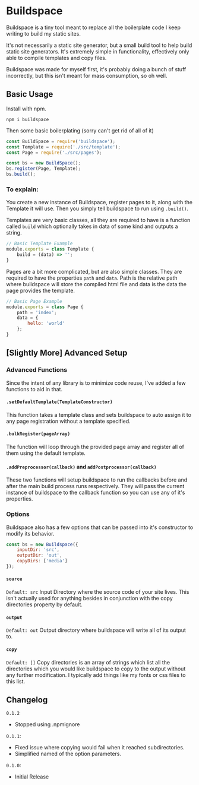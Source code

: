 # Buildspace

Buildspace is a tiny tool meant to replace all the boilerplate code I keep writing to build my static sites.

It's not necessarily a static site generator, but a small build tool to help build static site generators.  It's extremely simple in functionality, effectively only able to compile templates and copy files.

Buildspace was made for myself first, it's probably doing a bunch of stuff incorrectly, but this isn't meant for mass consumption, so oh well.

## Basic Usage
Install with npm.

`npm i buildspace`

Then some basic boilerplating (sorry can't get rid of all of it)
```JavaScript
const BuildSpace = require('buildspace');
const Template = require('./src/template');
const Page = require('./src/pages');

const bs = new BuildSpace();
bs.register(Page, Template);
bs.build();
```

### To explain:

You create a new instance of Buildspace, register pages to it, along with the Template it will use.  Then you simply tell buildspace to run using `.build()`.

Templates are very basic classes, all they are required to have is a function called `build` which optionally takes in data of some kind and outputs a string.

```JavaScript
// Basic Template Example
module.exports = class Template {
	build = (data) => '';
}
```

Pages are a bit more complicated, but are also simple classes.  They are required to have the properties `path` and `data`.  Path is the relative path where buildspace will store the compiled html file and data is the data the page provides the template.

```JavaScript
// Basic Page Example
module.exports = class Page {
	path = 'index';
	data = {
		hello: 'world'
	};
}
```

## [Slightly More] Advanced Setup

### Advanced Functions
Since the intent of any library is to minimize code reuse, I've added a few functions to aid in that.

#### `.setDefaultTemplate(TemplateConstructor)`
This function takes a template class and sets buildspace to auto assign it to any page registration without a template specified.

#### `.bulkRegister(pageArray)`
The function will loop through the provided page array and register all of them using the default template.

#### `.addPreprocessor(callback)` and `addPostprocessor(callback)`
These two functions will setup buildspace to run the callbacks before and after the main build process runs respectively.  They will pass the current instance of buildspace to the callback function so you can use any of it's properties.

### Options

Buildspace also has a few options that can be passed into it's constructor to modify its behavior.

```JavaScript
const bs = new Buildspace({
	inputDir: 'src',
	outputDir: 'out',
	copyDirs: ['media']
});
```

#### `source`
`Default: src`
Input Directory where the source code of your site lives.  This isn't actually used for anything besides in conjunction with the copy directories property by default.

#### `output`
`Default: out`
Output directory where buildspace will write all of its output to.

#### `copy`
`Default: []`
Copy directories is an array of strings which list all the directories which you would like buildspace to copy to the output without any further modification.  I typically add things like my fonts or css files to this list.

## Changelog

`0.1.2`
- Stopped using .npmignore

`0.1.1`:
- Fixed issue where copying would fail when it reached subdirectories.
- Simplified named of the option parameters. 

`0.1.0`:
- Initial Release
